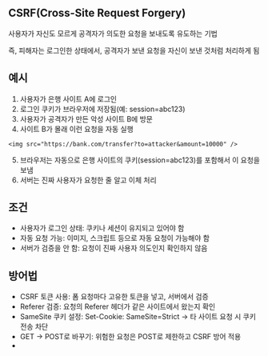 ## CSRF(Cross-Site Request Forgery)

사용자가 자신도 모르게 공격자가 의도한 요청을 보내도록 유도하는 기법

즉, 피해자는 로그인한 상태에서, 공격자가 보낸 요청을 자신이 보낸 것처럼 처리하게 됨

## 예시

1. 사용자가 은행 사이트 A에 로그인
2. 로그인 쿠키가 브라우저에 저장됨(예: session=abc123)
3. 사용자가 공격자가 만든 악성 사이트 B에 방문
4. 사이트 B가 몰래 이런 요청을 자동 실행

```
<img src="https://bank.com/transfer?to=attacker&amount=10000" />
```

5. 브라우저는 자동으로 은행 사이트의 쿠키(session=abc123)를 포함해서 이 요청을 보냄
6. 서버는 진짜 사용자가 요청한 줄 알고 이체 처리

## 조건

- 사용자가 로그인 상태: 쿠키나 세션이 유지되고 있어야 함
- 자동 요청 가능: 이미지, 스크립트 등으로 자동 요청이 가능해야 함
- 서버가 검증을 안 함: 요청이 진짜 사용자 의도인지 확인하지 않음

## 방어법

- CSRF 토큰 사용: 폼 요청마다 고유한 토큰을 넣고, 서버에서 검증
- Referer 검증: 요청의 Referer 헤더가 같은 사이트에서 왔는지 확인
- SameSite 쿠키 설정: Set-Cookie: SameSite=Strict → 타 사이트 요청 시 쿠키 전송 차단
- GET → POST로 바꾸기: 위험한 요청은 POST로 제한하고 CSRF 방어 적용
- 
